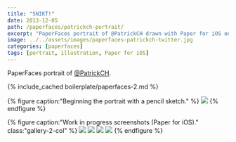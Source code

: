 ```yaml
---
title: "SNIKT!"
date: 2013-12-05
path: /paperfaces/patrickch-portrait/
excerpt: "PaperFaces portrait of @PatrickCH drawn with Paper for iOS on an iPad."
image: ../../assets/images/paperfaces-patrickch-twitter.jpg
categories: [paperfaces]
tags: [portrait, illustration, Paper for iOS]
---
```


PaperFaces portrait of [@PatrickCH](https://twitter.com/PatrickCH).

{% include_cached boilerplate/paperfaces-2.md %}

{% figure caption:"Beginning the portrait with a pencil sketch." %}
[![](../../assets/images/paperfaces-patrickch-process-1-750.jpg)](../../assets/images/paperfaces-patrickch-process-1-lg.jpg)
{% endfigure %}

{% figure caption:"Work in progress screenshots (Paper for iOS)." class:"gallery-2-col" %}
[![](../../assets/images/paperfaces-patrickch-process-2-600.jpg)](../../assets/images/paperfaces-patrickch-process-2-lg.jpg)
[![](../../assets/images/paperfaces-patrickch-process-3-600.jpg)](../../assets/images/paperfaces-patrickch-process-3-lg.jpg)
[![](../../assets/images/paperfaces-patrickch-process-4-600.jpg)](../../assets/images/paperfaces-patrickch-process-4-lg.jpg)
[![](../../assets/images/paperfaces-patrickch-process-5-600.jpg)](../../assets/images/paperfaces-patrickch-process-5-lg.jpg)
{% endfigure %}
